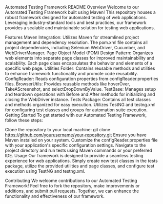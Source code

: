 
Automated Testing Framework README
Overview
Welcome to our Automated Testing Framework built using Maven! This repository houses a robust framework designed for automated testing of web applications. Leveraging industry-standard tools and best practices, our framework provides a scalable and maintainable solution for testing web applications.

Features
Maven Integration: Utilizes Maven for streamlined project management and dependency resolution. The pom.xml file contains all project dependencies, including Selenium WebDriver, Cucumber, and WebDriverManager.
Page Object Model (POM) Design Pattern: Organizes web elements into separate page classes for improved maintainability and scalability. Each page class encapsulates the behavior and elements of a specific web page.
Utilities Folder: Contains reusable methods and utilities to enhance framework functionality and promote code reusability.
ConfigReader: Reads configuration properties from configReader.properties files.
BrowserUtils: Provides reusable methods like hoverOver, TakeAScreenshot, and selectDropDownByValue.
TestBase: Manages setup and teardown operations with Before and After methods for initializing and closing the WebDriver instance.
Tests Package: Contains all test classes and methods organized for easy execution. Utilizes TestNG and testng.xml for configuring test classes and groups for automation suite execution.
Getting Started
To get started with our Automated Testing Framework, follow these steps:

Clone the repository to your local machine: git clone https://github.com/yourusername/your-repository.git
Ensure you have Maven installed on your system.
Customize the configReader.properties file with your application's specific configuration settings.
Navigate to the project directory and run tests using Maven commands or your preferred IDE.
Usage
Our framework is designed to provide a seamless testing experience for web applications. Simply create new test classes in the tests package, utilize the provided utilities and page classes, and configure test execution using TestNG and testng.xml.

Contributing
We welcome contributions to our Automated Testing Framework! Feel free to fork the repository, make improvements or additions, and submit pull requests. Together, we can enhance the functionality and effectiveness of our framework.
